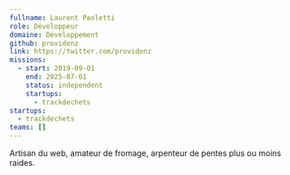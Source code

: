 ```yaml
---
fullname: Laurent Paoletti
role: Développeur
domaine: Développement
github: providenz
link: https://twitter.com/providenz
missions:
  - start: 2019-09-01
    end: 2025-07-01
    status: independent
    startups:
      - trackdechets
startups:
  - trackdechets
teams: []
---
```

Artisan du web, amateur de fromage, arpenteur de pentes plus ou moins raides.